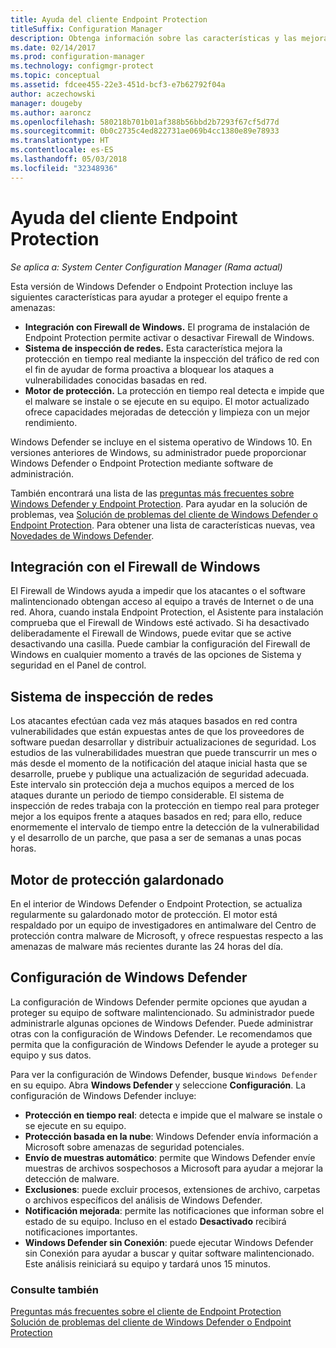 ```yaml
---
title: Ayuda del cliente Endpoint Protection
titleSuffix: Configuration Manager
description: Obtenga información sobre las características y las mejoras de Endpoint Protection que ayudan a proteger el equipo frente a amenazas.
ms.date: 02/14/2017
ms.prod: configuration-manager
ms.technology: configmgr-protect
ms.topic: conceptual
ms.assetid: fdcee455-22e3-451d-bcf3-e7b62792f04a
author: aczechowski
manager: dougeby
ms.author: aaroncz
ms.openlocfilehash: 580218b701b01af388b56bbd2b7293f67cf5d77d
ms.sourcegitcommit: 0b0c2735c4ed822731ae069b4cc1380e89e78933
ms.translationtype: HT
ms.contentlocale: es-ES
ms.lasthandoff: 05/03/2018
ms.locfileid: "32348936"
---
```

# <a name="endpoint-protection-client-help"></a>Ayuda del cliente Endpoint Protection

*Se aplica a: System Center Configuration Manager (Rama actual)*


Esta versión de Windows Defender o Endpoint Protection incluye las siguientes características para ayudar a proteger el equipo frente a amenazas:  

-   **Integración con Firewall de Windows.** El programa de instalación de Endpoint Protection permite activar o desactivar Firewall de Windows.  
-   **Sistema de inspección de redes.** Esta característica mejora la protección en tiempo real mediante la inspección del tráfico de red con el fin de ayudar de forma proactiva a bloquear los ataques a vulnerabilidades conocidas basadas en red.  
-   **Motor de protección.** La protección en tiempo real detecta e impide que el malware se instale o se ejecute en su equipo. El motor actualizado ofrece capacidades mejoradas de detección y limpieza con un mejor rendimiento.  

Windows Defender se incluye en el sistema operativo de Windows 10.  En versiones anteriores de Windows, su administrador puede proporcionar Windows Defender o Endpoint Protection mediante software de administración.

También encontrará una lista de las [preguntas más frecuentes sobre Windows Defender y Endpoint Protection](endpoint-protection-client-faq.md). Para ayudar en la solución de problemas, vea [Solución de problemas del cliente de Windows Defender o Endpoint Protection](troubleshoot-endpoint-client.md). Para obtener una lista de características nuevas, vea [Novedades de Windows Defender](https://support.microsoft.com/help/29276/windows-10-whats-new-in-windows-defender).

## <a name="windows-firewall-integration"></a>Integración con el Firewall de Windows  
 El Firewall de Windows ayuda a impedir que los atacantes o el software malintencionado obtengan acceso al equipo a través de Internet o de una red. Ahora, cuando instala Endpoint Protection, el Asistente para instalación comprueba que el Firewall de Windows esté activado. Si ha desactivado deliberadamente el Firewall de Windows, puede evitar que se active desactivando una casilla. Puede cambiar la configuración del Firewall de Windows en cualquier momento a través de las opciones de Sistema y seguridad en el Panel de control.  

## <a name="network-inspection-system"></a>Sistema de inspección de redes  
 Los atacantes efectúan cada vez más ataques basados en red contra vulnerabilidades que están expuestas antes de que los proveedores de software puedan desarrollar y distribuir actualizaciones de seguridad. Los estudios de las vulnerabilidades muestran que puede transcurrir un mes o más desde el momento de la notificación del ataque inicial hasta que se desarrolle, pruebe y publique una actualización de seguridad adecuada. Este intervalo sin protección deja a muchos equipos a merced de los ataques durante un periodo de tiempo considerable. El sistema de inspección de redes trabaja con la protección en tiempo real para proteger mejor a los equipos frente a ataques basados en red; para ello, reduce enormemente el intervalo de tiempo entre la detección de la vulnerabilidad y el desarrollo de un parche, que pasa a ser de semanas a unas pocas horas.  

## <a name="award-winning-protection-engine"></a>Motor de protección galardonado  
 En el interior de Windows Defender o Endpoint Protection, se actualiza regularmente su galardonado motor de protección. El motor está respaldado por un equipo de investigadores en antimalware del Centro de protección contra malware de Microsoft, y ofrece respuestas respecto a las amenazas de malware más recientes durante las 24 horas del día.  

## <a name="windows-defender-settings"></a>Configuración de Windows Defender
La configuración de Windows Defender permite opciones que ayudan a proteger su equipo de software malintencionado. Su administrador puede administrarle algunas opciones de Windows Defender. Puede administrar otras con la configuración de Windows Defender. Le recomendamos que permita que la configuración de Windows Defender le ayude a proteger su equipo y sus datos.

Para ver la configuración de Windows Defender, busque `Windows Defender` en su equipo. Abra **Windows Defender** y seleccione **Configuración**. La configuración de Windows Defender incluye:
- **Protección en tiempo real**: detecta e impide que el malware se instale o se ejecute en su equipo.
- **Protección basada en la nube**: Windows Defender envía información a Microsoft sobre amenazas de seguridad potenciales.
- **Envío de muestras automático**: permite que Windows Defender envíe muestras de archivos sospechosos a Microsoft para ayudar a mejorar la detección de malware.
- **Exclusiones**: puede excluir procesos, extensiones de archivo, carpetas o archivos específicos del análisis de Windows Defender.
- **Notificación mejorada**: permite las notificaciones que informan sobre el estado de su equipo. Incluso en el estado **Desactivado** recibirá notificaciones importantes.
- **Windows Defender sin Conexión**: puede ejecutar Windows Defender sin Conexión para ayudar a buscar y quitar software malintencionado. Este análisis reiniciará su equipo y tardará unos 15 minutos.

### <a name="see-also"></a>Consulte también  
 [Preguntas más frecuentes sobre el cliente de Endpoint Protection](endpoint-protection-client-faq.md)   
 [Solución de problemas del cliente de Windows Defender o Endpoint Protection](troubleshoot-endpoint-client.md)
